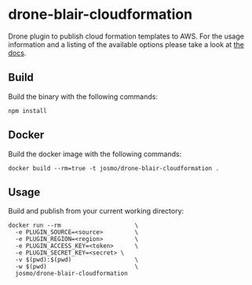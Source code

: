 # drone-blair-cloudformation


Drone plugin to publish cloud formation templates to AWS. For the usage information and a listing of the available options please take a look at [the docs](DOCS.md).

## Build

Build the binary with the following commands:

```
npm install
```

## Docker

Build the docker image with the following commands:

```
docker build --rm=true -t josmo/drone-blair-cloudformation .
```

## Usage

Build and publish from your current working directory:

```
docker run --rm                     \
  -e PLUGIN_SOURCE=<source>         \
  -e PLUGIN_REGION=<region>         \
  -e PLUGIN_ACCESS_KEY=<token>      \
  -e PLUGIN_SECRET_KEY=<secret> \
  -v $(pwd):$(pwd)                  \
  -w $(pwd)                         \
  josmo/drone-blair-cloudformation
```
